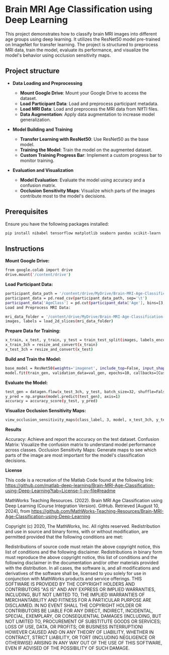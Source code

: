 # Brain MRI Age Classification using Deep Learning

This project demonstrates how to classify brain MRI images into different age groups using deep learning. It utilizes the ResNet50 model pre-trained on ImageNet for transfer learning. The project is structured to preprocess MRI data, train the model, evaluate its performance, and visualize the model's behavior using occlusion sensitivity maps.

## Project structure

- **Data Loading and Preprocessing**
  - **Mount Google Drive**: Mount your Google Drive to access the dataset.
  - **Load Participant Data**: Load and preprocess participant metadata.
  - **Load MRI Data**: Load and preprocess the MRI data from NIfTI files.
  - **Data Augmentation**: Apply data augmentation to increase model generalization.

- **Model Building and Training**
  - **Transfer Learning with ResNet50**: Use ResNet50 as the base model.
  - **Training the Model**: Train the model on the augmented dataset.
  - **Custom Training Progress Bar**: Implement a custom progress bar to monitor training.

- **Evaluation and Visualization**
  - **Model Evaluation**: Evaluate the model using accuracy and a confusion matrix.
  - **Occlusion Sensitivity Maps**: Visualize which parts of the images contribute most to the model's decisions.

## Prerequisites

Ensure you have the following packages installed:

```bash
pip install nibabel tensorflow matplotlib seaborn pandas scikit-learn
```

## Instructions
**Mount Google Drive:**

```bash
from google.colab import drive
drive.mount('/content/drive')
```

**Load Participant Data:**
```bash
participant_data_path = '/content/drive/MyDrive/Brain-MRI-Age-Classification-using-Deep-Learning/ds000228-1.1.0-subset/derivatives/participants.tsv'
participant_data = pd.read_csv(participant_data_path, sep='\t')
participant_data['AgeClass'] = pd.cut(participant_data['Age'], bins=[3, 6, 13, np.inf], labels=['Ages3-5', 'Ages7-12', 'Adults'])
Load and Preprocess MRI Data:
```

```bash
mri_data_folder = '/content/drive/MyDrive/Brain-MRI-Age-Classification-using-Deep-Learning/ds000228-1.1.0-subset/derivatives/preprocessed_data'
images, labels = load_2d_slices(mri_data_folder)
```

**Prepare Data for Training:**

```bash
x_train, x_test, y_train, y_test = train_test_split(images, labels_encoded, test_size=0.2, stratify=labels_encoded, random_state=42)
x_train_3ch = resize_and_convert(x_train)
x_test_3ch = resize_and_convert(x_test)
```

**Build and Train the Model:**

```bash
base_model = ResNet50(weights='imagenet', include_top=False, input_shape=(224, 224, 3))
model.fit(train_gen, validation_data=val_gen, epochs=10, callbacks=[CustomProgbar()])
```

**Evaluate the Model:**
```bash
test_gen = datagen.flow(x_test_3ch, y_test, batch_size=32, shuffle=False)
y_pred = np.argmax(model.predict(test_gen), axis=1)
accuracy = accuracy_score(y_test, y_pred)
```

**Visualize Occlusion Sensitivity Maps:**
```bash
view_occlusion_sensitivity_maps(class_label, 3, model, x_test_3ch, y_test, y_pred)
```

**Results**

Accuracy: Achieve and report the accuracy on the test dataset.
Confusion Matrix: Visualize the confusion matrix to understand model performance across classes.
Occlusion Sensitivity Maps: Generate maps to see which parts of the image are most important for the model's classification decisions.

**License**

This code is a recreation of the Matlab Code found at the following link: https://github.com/matlab-deep-learning/Brain-MRI-Age-Classification-using-Deep-Learning?tab=License-1-ov-file#readme

MathWorks Teaching Resources. (2022). Brain MRI Age Classification using Deep Learning (Course Integration Version). GitHub. Retrieved [August 10, 2024], from https://github.com/MathWorks-Teaching-Resources/Brain-MRI-Age-Classification-using-Deep-Learning

Copyright (c) 2020, The MathWorks, Inc. All rights reserved. Redistribution and use in source and binary forms, with or without modification, are permitted provided that the following conditions are met:

Redistributions of source code must retain the above copyright notice, this list of conditions and the following disclaimer.
Redistributions in binary form must reproduce the above copyright notice, this list of conditions and the following disclaimer in the documentation and/or other materials provided with the distribution.
In all cases, the software is, and all modifications and derivatives of the software shall be, licensed to you solely for use in conjunction with MathWorks products and service offerings. THIS SOFTWARE IS PROVIDED BY THE COPYRIGHT HOLDERS AND CONTRIBUTORS "AS IS" AND ANY EXPRESS OR IMPLIED WARRANTIES, INCLUDING, BUT NOT LIMITED TO, THE IMPLIED WARRANTIES OF MERCHANTABILITY AND FITNESS FOR A PARTICULAR PURPOSE ARE DISCLAIMED. IN NO EVENT SHALL THE COPYRIGHT HOLDER OR CONTRIBUTORS BE LIABLE FOR ANY DIRECT, INDIRECT, INCIDENTAL, SPECIAL, EXEMPLARY, OR CONSEQUENTIAL DAMAGES (INCLUDING, BUT NOT LIMITED TO, PROCUREMENT OF SUBSTITUTE GOODS OR SERVICES; LOSS OF USE, DATA, OR PROFITS; OR BUSINESS INTERRUPTION) HOWEVER CAUSED AND ON ANY THEORY OF LIABILITY, WHETHER IN CONTRACT, STRICT LIABILITY, OR TORT (INCLUDING NEGLIGENCE OR OTHERWISE) ARISING IN ANY WAY OUT OF THE USE OF THIS SOFTWARE, EVEN IF ADVISED OF THE POSSIBILITY OF SUCH DAMAGE.

